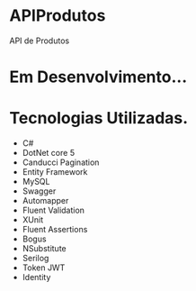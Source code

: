 # APIProdutos
API de Produtos 


# Em Desenvolvimento...

# Tecnologias Utilizadas.
- C#
- DotNet core 5 
- Canducci Pagination
- Entity Framework
- MySQL
- Swagger 
- Automapper
- Fluent Validation
- XUnit
- Fluent Assertions
- Bogus
- NSubstitute
- Serilog
- Token JWT
- Identity
